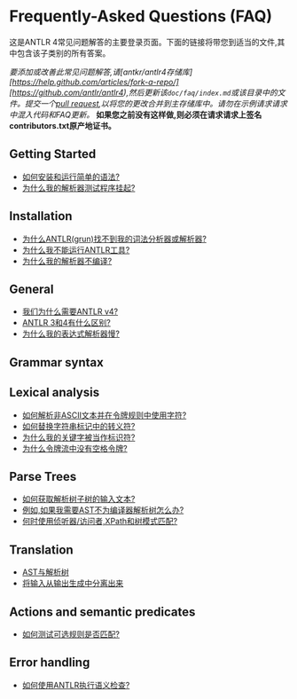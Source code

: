 # Frequently-Asked Questions (FAQ)

这是ANTLR 4常见问题解答的主要登录页面。下面的链接将带您到适当的文件,其中包含该子类别的所有答案。

*要添加或改善此常见问题解答,请[antkr/antlr4存储库] [https://help.github.com/articles/fork-a-repo/] [https://github.com/antlr/antlr4),然后更新该`doc/faq/index.md`或该目录中的文件。提交一个[pull request](https://help.github.com/articles/creating-a-pull-request/),以将您的更改合并到主存储库中。请勿在示例请求请求中混入代码和FAQ更新。* **如果您之前没有这样做,则必须在请求请求上签名contributors.txt原产地证书。**

## Getting Started

* [如何安装和运行简单的语法?](getting-started.md)
* [为什么我的解析器测试程序挂起?](getting-started.md)

## Installation

* [为什么ANTLR(grun)找不到我的词法分析器或解析器?](installation.md)
* [为什么我不能运行ANTLR工具?](installation.md)
* [为什么我的解析器不编译?](installation.md)

## General

* [我们为什么需要ANTLR v4?](general.md)
* [ANTLR 3和4有什么区别?](general.md)
* [为什么我的表达式解析器慢?](general.md)

## Grammar syntax

## Lexical analysis

* [如何解析非ASCII文本并在令牌规则中使用字符?](lexical.md)
* [如何替换字符串标记中的转义符?](lexical.md)
* [为什么我的关键字被当作标识符?](lexical.md)
* [为什么令牌流中没有空格令牌?](lexical.md)

## Parse Trees

* [如何获取解析树子树的输入文本?](parse-trees.md)
* [例如,如果我需要AST不为编译器解析树怎么办?](parse-trees.md)
* [何时使用侦听器/访问者,XPath和树模式匹配?](parse-trees.md)

## Translation

* [AST与解析树](parse-trees.md)
* [将输入从输出生成中分离出来](parse-trees.md)

## Actions and semantic predicates

* [如何测试可选规则是否匹配?](actions-preds.md)

## Error handling

* [如何使用ANTLR执行语义检查?](error-handling.md)